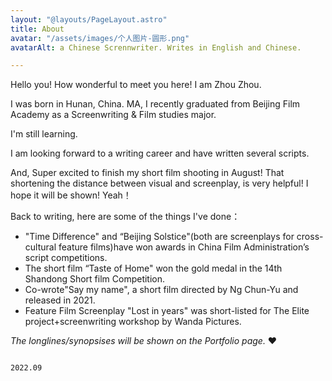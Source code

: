 ```yaml
---
layout: "@layouts/PageLayout.astro"
title: About
avatar: "/assets/images/个人图片-圆形.png"
avatarAlt: a Chinese Scrennwriter. Writes in English and Chinese.

---
```

Hello you! How wonderful to meet you here! I am Zhou Zhou.

I was born in Hunan, China. MA, I recently graduated from Beijing Film Academy as a Screenwriting & Film studies major.

I'm still learning. 

I am looking forward to a writing career and have written several scripts. 

And, Super excited to finish my short film shooting in August! That shortening the distance between visual and screenplay, is very helpful! I hope it will be shown! Yeah！ 

Back to  writing, here are some of the things I've done：

* "Time Difference" and “Beijing Solstice"(both are screenplays for cross-cultural feature films)have won awards in China Film Administration’s script competitions.
* The short film “Taste of Home" won the gold medal in the 14th Shandong Short film Competition.
* Co-wrote"Say my name", a short film directed by Ng Chun-Yu and released in 2021.
* Feature Film Screenplay "Lost in years" was short-listed for The Elite project+screenwriting workshop by Wanda Pictures.

_The longlines/synopsises will be shown on the Portfolio page._ ❤️

                                                                                       2022.09